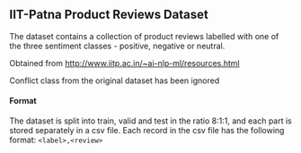
## IIT-Patna Product Reviews Dataset


The dataset contains a collection of product reviews labelled with one of the three sentiment classes - positive, negative or neutral.

Obtained from http://www.iitp.ac.in/~ai-nlp-ml/resources.html

Conflict class from the original dataset has been ignored 

#### Format

The dataset is split into train, valid and test in the ratio 8:1:1, and each part is stored separately in a csv file. Each record in the csv file has the following format: `<label>,<review>`
